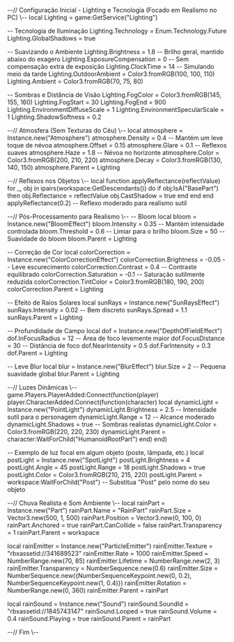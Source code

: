 --// Configuração Inicial - Lighting e Tecnologia (Focado em Realismo no PC) \\--
local Lighting = game:GetService("Lighting")

-- Tecnologia de Iluminação
Lighting.Technology = Enum.Technology.Future
Lighting.GlobalShadows = true

-- Suavizando o Ambiente
Lighting.Brightness = 1.8         -- Brilho geral, mantido abaixo do exagero
Lighting.ExposureCompensation = 0 -- Sem compensação extra de exposição
Lighting.ClockTime = 14           -- Simulando meio da tarde
Lighting.OutdoorAmbient = Color3.fromRGB(100, 100, 110)
Lighting.Ambient = Color3.fromRGB(70, 75, 80)

-- Sombras e Distância de Visão
Lighting.FogColor = Color3.fromRGB(145, 155, 160)
Lighting.FogStart = 30
Lighting.FogEnd = 900
Lighting.EnvironmentDiffuseScale = 1
Lighting.EnvironmentSpecularScale = 1
Lighting.ShadowSoftness = 0.2

--// Atmosfera (Sem Texturas do Céu) \\--
local atmosphere = Instance.new("Atmosphere")
atmosphere.Density = 0.4            -- Mantém um leve toque de névoa
atmosphere.Offset = 0.15
atmosphere.Glare = 0.1             -- Reflexos suaves
atmosphere.Haze = 1.8              -- Névoa no horizonte
atmosphere.Color = Color3.fromRGB(200, 210, 220)
atmosphere.Decay = Color3.fromRGB(130, 140, 150)
atmosphere.Parent = Lighting

--// Reflexos nos Objetos \\--
local function applyReflectance(reflectValue)
    for _, obj in ipairs(workspace:GetDescendants()) do
        if obj:IsA("BasePart") then
            obj.Reflectance = reflectValue
            obj.CastShadow = true
        end
    end
end
applyReflectance(0.2) -- Reflexo moderado para realismo sutil

--// Pós-Processamento para Realismo \\--
-- Bloom
local bloom = Instance.new("BloomEffect")
bloom.Intensity = 0.35  -- Mantém intensidade controlada
bloom.Threshold = 0.6   -- Limiar para o brilho
bloom.Size = 50         -- Suavidade do bloom
bloom.Parent = Lighting

-- Correção de Cor
local colorCorrection = Instance.new("ColorCorrectionEffect")
colorCorrection.Brightness = -0.05 -- Leve escurecimento
colorCorrection.Contrast = 0.4     -- Contraste equilibrado
colorCorrection.Saturation = -0.1  -- Saturação sutilmente reduzida
colorCorrection.TintColor = Color3.fromRGB(180, 190, 200)
colorCorrection.Parent = Lighting

-- Efeito de Raios Solares
local sunRays = Instance.new("SunRaysEffect")
sunRays.Intensity = 0.02 -- Bem discreto
sunRays.Spread = 1.1
sunRays.Parent = Lighting

-- Profundidade de Campo
local dof = Instance.new("DepthOfFieldEffect")
dof.InFocusRadius = 12    -- Área de foco levemente maior
dof.FocusDistance = 30    -- Distância de foco
dof.NearIntensity = 0.5
dof.FarIntensity = 0.3
dof.Parent = Lighting

-- Leve Blur
local blur = Instance.new("BlurEffect")
blur.Size = 2 -- Pequena suavidade global
blur.Parent = Lighting

--// Luzes Dinâmicas \\--
game.Players.PlayerAdded:Connect(function(player)
    player.CharacterAdded:Connect(function(character)
        local dynamicLight = Instance.new("PointLight")
        dynamicLight.Brightness = 2.5  -- Intensidade sutil para o personagem
        dynamicLight.Range = 12        -- Alcance moderado
        dynamicLight.Shadows = true    -- Sombras realistas
        dynamicLight.Color = Color3.fromRGB(220, 220, 230)
        dynamicLight.Parent = character:WaitForChild("HumanoidRootPart")
    end)
end)

-- Exemplo de luz focal em algum objeto (poste, lâmpada, etc.)
local postLight = Instance.new("SpotLight")
postLight.Brightness = 4
postLight.Angle = 45
postLight.Range = 18
postLight.Shadows = true
postLight.Color = Color3.fromRGB(210, 215, 220)
postLight.Parent = workspace:WaitForChild("Post") -- Substitua "Post" pelo nome do seu objeto

--// Chuva Realista e Som Ambiente \\--
local rainPart = Instance.new("Part")
rainPart.Name = "RainPart"
rainPart.Size = Vector3.new(500, 1, 500)
rainPart.Position = Vector3.new(0, 100, 0)
rainPart.Anchored = true
rainPart.CanCollide = false
rainPart.Transparency = 1
rainPart.Parent = workspace

local rainEmitter = Instance.new("ParticleEmitter")
rainEmitter.Texture = "rbxassetid://341689523"
rainEmitter.Rate = 1000
rainEmitter.Speed = NumberRange.new(70, 85)
rainEmitter.Lifetime = NumberRange.new(2, 3)
rainEmitter.Transparency = NumberSequence.new(0.6)
rainEmitter.Size = NumberSequence.new({NumberSequenceKeypoint.new(0, 0.2), NumberSequenceKeypoint.new(1, 0.4)})
rainEmitter.Rotation = NumberRange.new(0, 360)
rainEmitter.Parent = rainPart

local rainSound = Instance.new("Sound")
rainSound.SoundId = "rbxassetid://1845743147"
rainSound.Looped = true
rainSound.Volume = 0.4
rainSound.Playing = true
rainSound.Parent = rainPart

--// Fim \\--
